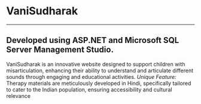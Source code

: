 # VaniSudharak
----
Developed using ASP.NET and Microsoft SQL Server Management Studio.
----
VaniSudharak is an innovative website designed to support children with misarticulation, enhancing their ability to understand and articulate different sounds through engaging and educational activities.
*Unique Feature:* Therapy materials are meticulously developed in Hindi, specifically tailored to cater to the Indian population, ensuring accessibility and cultural relevance
